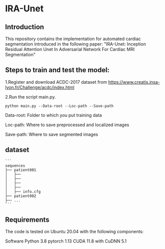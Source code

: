 # IRA-Unet
## **Introduction**

This repository contains the  implementation for automated cardiac segmentation introduced in the following paper: "IRA-Unet: Inception Residual Attention Unet In Adversarial Network For Cardiac MRI Segmentation"

## **Steps to train and test the model:**

1.Register and download ACDC-2017 dataset from https://www.creatis.insa-lyon.fr/Challenge/acdc/index.html

2.Run the script main.py.

```
python main.py --Data-root --Loc-path --Save-path
```
Data-root: Folder to which you put training data

Loc-path: Where to save preprocessed and localized images

Save-path: Where to save segmented images


## dataset
    ```
    sequences
    ├── patient001
    │   ├── 
    │   ├──
    │   ├── 
    │   ├── 
    │   ├── info.cfg
    ├── patient002
    ├── ...
    ```
## **Requirements**
The code is tested on Ubuntu 20.04 with the following components:

Software
Python 3.8
pytorch 1.13
CUDA 11.8 with CuDNN 5.1
